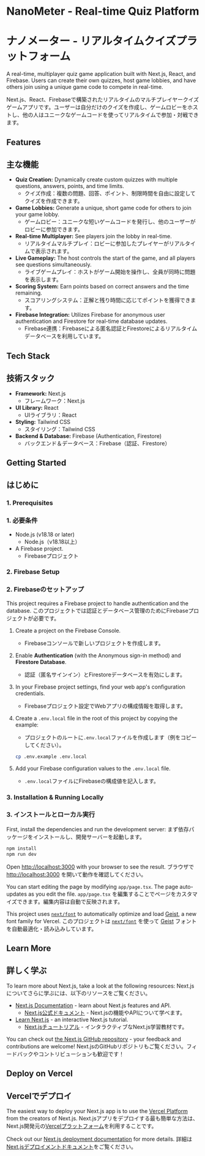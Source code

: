 
# NanoMeter - Real-time Quiz Platform
# ナノメーター - リアルタイムクイズプラットフォーム


A real-time, multiplayer quiz game application built with Next.js, React, and Firebase. Users can create their own quizzes, host game lobbies, and have others join using a unique game code to compete in real-time.

Next.js、React、Firebaseで構築されたリアルタイムのマルチプレイヤークイズゲームアプリです。ユーザーは自分だけのクイズを作成し、ゲームロビーをホストし、他の人はユニークなゲームコードを使ってリアルタイムで参加・対戦できます。


## Features
## 主な機能


-   **Quiz Creation:** Dynamically create custom quizzes with multiple questions, answers, points, and time limits.
    -   クイズ作成：複数の問題、回答、ポイント、制限時間を自由に設定してクイズを作成できます。
-   **Game Lobbies:** Generate a unique, short game code for others to join your game lobby.
    -   ゲームロビー：ユニークな短いゲームコードを発行し、他のユーザーがロビーに参加できます。
-   **Real-time Multiplayer:** See players join the lobby in real-time.
    -   リアルタイムマルチプレイ：ロビーに参加したプレイヤーがリアルタイムで表示されます。
-   **Live Gameplay:** The host controls the start of the game, and all players see questions simultaneously.
    -   ライブゲームプレイ：ホストがゲーム開始を操作し、全員が同時に問題を表示します。
-   **Scoring System:** Earn points based on correct answers and the time remaining.
    -   スコアリングシステム：正解と残り時間に応じてポイントを獲得できます。
-   **Firebase Integration:** Utilizes Firebase for anonymous user authentication and Firestore for real-time database updates.
    -   Firebase連携：Firebaseによる匿名認証とFirestoreによるリアルタイムデータベースを利用しています。


## Tech Stack
## 技術スタック


-   **Framework:** Next.js
    -   フレームワーク：Next.js
-   **UI Library:** React
    -   UIライブラリ：React
-   **Styling:** Tailwind CSS
    -   スタイリング：Tailwind CSS
-   **Backend & Database:** Firebase (Authentication, Firestore)
    -   バックエンド＆データベース：Firebase（認証、Firestore）


## Getting Started
## はじめに


### 1. Prerequisites
### 1. 必要条件


-   Node.js (v18.18 or later)
    -   Node.js（v18.18以上）
-   A Firebase project.
    -   Firebaseプロジェクト


### 2. Firebase Setup
### 2. Firebaseのセットアップ


This project requires a Firebase project to handle authentication and the database.
このプロジェクトでは認証とデータベース管理のためにFirebaseプロジェクトが必要です。


1.  Create a project on the Firebase Console.
    -   Firebaseコンソールで新しいプロジェクトを作成します。
2.  Enable **Authentication** (with the Anonymous sign-in method) and **Firestore Database**.
    -   認証（匿名サインイン）とFirestoreデータベースを有効にします。
3.  In your Firebase project settings, find your web app's configuration credentials.
    -   Firebaseプロジェクト設定でWebアプリの構成情報を取得します。
4.  Create a `.env.local` file in the root of this project by copying the example:
    -   プロジェクトのルートに`.env.local`ファイルを作成します（例をコピーしてください）。


    ```bash
    cp .env.example .env.local
    ```


5.  Add your Firebase configuration values to the `.env.local` file.
    -   `.env.local`ファイルにFirebaseの構成値を記入します。


### 3. Installation & Running Locally
### 3. インストールとローカル実行


First, install the dependencies and run the development server:
まず依存パッケージをインストールし、開発サーバーを起動します。


```bash
npm install
npm run dev
```


Open [http://localhost:3000](http://localhost:3000) with your browser to see the result.
ブラウザで [http://localhost:3000](http://localhost:3000) を開いて動作を確認してください。


You can start editing the page by modifying `app/page.tsx`. The page auto-updates as you edit the file.
`app/page.tsx` を編集することでページをカスタマイズできます。編集内容は自動で反映されます。


This project uses [`next/font`](https://nextjs.org/docs/app/building-your-application/optimizing/fonts) to automatically optimize and load [Geist](https://vercel.com/font), a new font family for Vercel.
このプロジェクトは [`next/font`](https://nextjs.org/docs/app/building-your-application/optimizing/fonts) を使って [Geist](https://vercel.com/font) フォントを自動最適化・読み込みしています。


## Learn More
## 詳しく学ぶ


To learn more about Next.js, take a look at the following resources:
Next.jsについてさらに学ぶには、以下のリソースをご覧ください。


- [Next.js Documentation](https://nextjs.org/docs) - learn about Next.js features and API.
    - [Next.js公式ドキュメント](https://nextjs.org/docs) - Next.jsの機能やAPIについて学べます。
- [Learn Next.js](https://nextjs.org/learn) - an interactive Next.js tutorial.
    - [Next.jsチュートリアル](https://nextjs.org/learn) - インタラクティブなNext.js学習教材です。


You can check out [the Next.js GitHub repository](https://github.com/vercel/next.js) - your feedback and contributions are welcome!
Next.jsのGitHubリポジトリもご覧ください。フィードバックやコントリビューションも歓迎です！


## Deploy on Vercel
## Vercelでデプロイ


The easiest way to deploy your Next.js app is to use the [Vercel Platform](https://vercel.com/new?utm_medium=default-template&filter=next.js&utm_source=create-next-app&utm_campaign=create-next-app-readme) from the creators of Next.js.
Next.jsアプリをデプロイする最も簡単な方法は、Next.js開発元の[Vercelプラットフォーム](https://vercel.com/new?utm_medium=default-template&filter=next.js&utm_source=create-next-app&utm_campaign=create-next-app-readme)を利用することです。


Check out our [Next.js deployment documentation](https://nextjs.org/docs/app/building-your-application/deploying) for more details.
詳細は[Next.jsデプロイメントドキュメント](https://nextjs.org/docs/app/building-your-application/deploying)をご覧ください。
